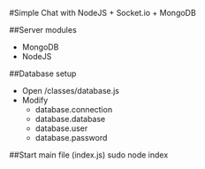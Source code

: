 #Simple Chat with NodeJS + Socket.io + MongoDB

##Server modules
-   MongoDB
-   NodeJS

##Database setup
-   Open /classes/database.js
-   Modify
    - database.connection
    - database.database
    - database.user
    - database.password
    
    
##Start main file (index.js)
sudo node index 